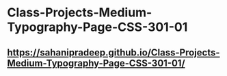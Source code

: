 # Class-Projects-Medium-Typography-Page-CSS-301-01
## https://sahanipradeep.github.io/Class-Projects-Medium-Typography-Page-CSS-301-01/
